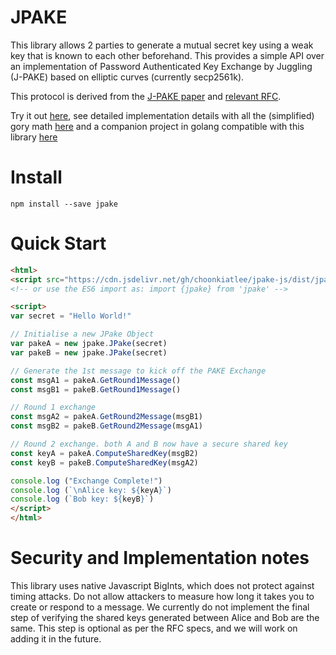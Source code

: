 # JPAKE 

This library allows 2 parties to generate a mutual secret key using a weak key that is known to each other beforehand.
This provides a simple API over an implementation of Password Authenticated Key Exchange by Juggling (J-PAKE) based on elliptic curves (currently secp2561k). 

This protocol is derived from the [J-PAKE paper](https://eprint.iacr.org/2010/190.pdf) and [relevant RFC](https://tools.ietf.org/html/rfc8236).

Try it out [here](https://choonkiatlee.github.io/jpake-calculator/), see detailed implementation details with all the (simplified) gory math [here](https://choonkiatlee.github.io/jpake-implementation/) and a companion project in golang compatible with this library [here](https://github.com/choonkiatlee/jpake-go)

# Install
```npm install --save jpake```

# Quick Start
```html
<html>
<script src="https://cdn.jsdelivr.net/gh/choonkiatlee/jpake-js/dist/jpake.js"></script>
<!-- or use the ES6 import as: import {jpake} from 'jpake' -->

<script>
var secret = "Hello World!"

// Initialise a new JPake Object
var pakeA = new jpake.JPake(secret)
var pakeB = new jpake.JPake(secret)

// Generate the 1st message to kick off the PAKE Exchange
const msgA1 = pakeA.GetRound1Message()
const msgB1 = pakeB.GetRound1Message()

// Round 1 exchange
const msgA2 = pakeA.GetRound2Message(msgB1)
const msgB2 = pakeB.GetRound2Message(msgA1)

// Round 2 exchange. both A and B now have a secure shared key
const keyA = pakeA.ComputeSharedKey(msgB2)
const keyB = pakeB.ComputeSharedKey(msgA2)

console.log ("Exchange Complete!")
console.log (`\nAlice key: ${keyA}`)
console.log (`Bob key: ${keyB}`)
</script>
</html>
```

# Security and Implementation notes
This library uses native Javascript BigInts, which does not protect against timing attacks. Do not allow attackers to measure how long it takes you to create or respond to a message. We currently do not implement the final step of verifying the shared keys generated between Alice and Bob are the same. This step is optional as per the RFC specs, and we will work on adding it in the future.